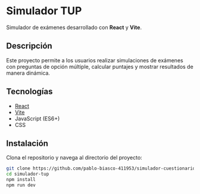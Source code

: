 # Simulador TUP

Simulador de exámenes desarrollado con **React** y **Vite**.

## Descripción

Este proyecto permite a los usuarios realizar simulaciones de exámenes con preguntas de opción múltiple, calcular puntajes y mostrar resultados de manera dinámica.

## Tecnologías

- [React](https://reactjs.org/)
- [Vite](https://vitejs.dev/)
- JavaScript (ES6+)
- CSS

## Instalación

Clona el repositorio y navega al directorio del proyecto:

```bash
git clone https://github.com/pablo-biasco-411953/simulador-cuestionarios
cd simulador-tup
npm install
npm run dev
